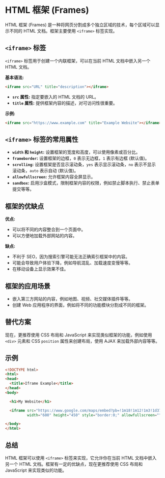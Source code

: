 # HTML 框架 (Frames)

HTML 框架 (Frames) 是一种将网页分割成多个独立区域的技术，每个区域可以显示不同的 HTML 文档。框架主要使用 `<iframe>` 标签实现。

## `<iframe>` 标签

`<iframe>` 标签用于创建一个内联框架，可以在当前 HTML 文档中嵌入另一个 HTML 文档。

**基本语法:**

```html
<iframe src="URL" title="description"></iframe>
```

*   **`src` 属性:**  指定要嵌入的 HTML 文档的 URL。
*   **`title` 属性:**  提供框架内容的描述，对可访问性很重要。

**示例:**

```html
<iframe src="https://www.example.com" title="Example Website"></iframe>
```

## `<iframe>` 标签的常用属性

*   **`width` 和 `height`:**  设置框架的宽度和高度，可以使用像素或百分比。
*   **`frameborder`:**  设置框架的边框，`0` 表示无边框，`1` 表示有边框 (默认值)。
*   **`scrolling`:**  设置框架是否显示滚动条，`yes` 表示显示滚动条，`no` 表示不显示滚动条，`auto` 表示自动 (默认值)。
*   **`allowfullscreen`:**  允许框架内容全屏显示。
*   **`sandbox`:**  启用沙盒模式，限制框架内容的权限，例如禁止脚本执行、禁止表单提交等等。


## 框架的优缺点

**优点:**

*   可以将不同的内容整合到一个页面中。
*   可以方便地加载外部网站的内容。

**缺点:**

*   不利于 SEO，因为搜索引擎可能无法正确索引框架中的内容。
*   可能会导致用户体验下降，例如导航混乱、加载速度变慢等等。
*   在移动设备上显示效果不佳。

## 框架的应用场景

*   嵌入第三方网站的内容，例如地图、视频、社交媒体插件等等。
*   创建 Web 应用程序的界面，例如将不同的功能模块分割成不同的框架。


## 替代方案

现在，更推荐使用 CSS 布局和 JavaScript 来实现类似框架的功能，例如使用 `<div>` 元素和 CSS `position` 属性来创建布局，使用 AJAX 来加载外部内容等等。

## 示例

```html
<!DOCTYPE html>
<html>
<head>
  <title>Iframe Example</title>
</head>
<body>

  <h1>My Website</h1>

  <iframe src="https://www.google.com/maps/embed?pb=!1m18!1m12!1m3!1d3784134.153665218!2d-96.82516112131725!3d39.53675982824274!2m3!1f0!2f0!3f0!3m2!1i1024!2i768!4f13.1!3m3!1m2!1s0x880b2d386f6e2619%3A0x7f158250680844e!2sUnited%20States!5e0!3m2!1sen!2s!4v1678884784105!5m2!1sen!2s" 
          width="600" height="450" style="border:0;" allowfullscreen="" loading="lazy" referrerpolicy="no-referrer-when-downgrade"></iframe>

</body>
</html>
```


## 总结

HTML 框架可以使用 `<iframe>` 标签来实现，它允许你在当前 HTML 文档中嵌入另一个 HTML 文档。框架有一定的优缺点，现在更推荐使用 CSS 布局和 JavaScript 来实现类似的功能。 
